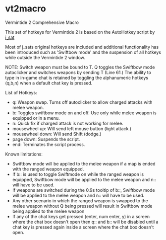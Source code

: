 # vt2macro
Vermintide 2 Comprehensive Macro

This set of hotkeys for Vermintide 2 is based on the AutoHotkey script by [j_sat](youtube.com/jsat7 "YouTube")

Most of j_sats original hotkeys are included and additional functionality has been introduced such as 'Swiftbow mode' and the suspension of all hotkeys while outside the Vermintide 2 window.

NOTE: Switch weapon must be bound to T. Q toggles the Swiftbow mode autoclicker and switches weapons by sending T (Line 61.)
The ability to type in in-game chat is retained by toggling the alphanumeric hotkeys (q,b,n) when a default chat key is pressed.

List of Hotkeys:
- q: Weapon swap. Turns off autoclicker to allow charged attacks with melee weapon.
- b: Toggles swiftbow mode on and off. Use only while melee weapon is equipped or in a menu.
- n: Quick fix if charged attack is not working for melee.
- mousewheel up: Will send left mouse button (light attack.)
- mousewheel down: Will send Shift (dodge.)
- page down: Suspends the script.
- end: Terminates the script process.

Known limitations:
- Swiftbow mode will be applied to the melee weapon if a map is ended with the ranged weapon equipped.
- If b:: is used to toggle Swiftmode on while the ranged weapon is equipped, Swiftbow mode will be applied to the melee weapon and n:: will have to be used.
- If weapons are switched during the 0.9s tooltip of b::, Swiftbow mode will be applied to the melee weapon and n:: will have to be used.
- Any other scenario in which the ranged weapon is swapped to the melee weapon without Q being pressed will result in Swiftbow mode being applied to the melee weapon
- If any of the chat keys get pressed (enter, num enter, y) in a screen where the chat box doesn't open then q:: and b:: will be disabled until a chat key is pressed again inside a screen where the chat box doesn't open.
